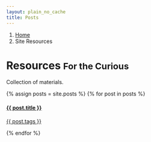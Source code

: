 ```yaml
---
layout: plain_no_cache
title: Posts
---
```


<div class="row">
  <ol class="breadcrumb">
    <li><a href="{{site.url}}">Home</a></li>
    <li class="active">Site Resources</li>
  </ol>
</div>

<div class="blog-header">
  <h1 class="blog-title">Resources <small>For the Curious</small></h1>
  <p class="lead blog-description">Collection of materials.</p>
</div>

<div class="row">

<div class="list-group">
{% assign posts = site.posts %}
{% for post in posts %}
    <a href="{{site.baseurl}}{{ post.url }}" class="list-group-item">
      <h4 class="list-group-item-heading">{{ post.title }}</h4>
      <p class="list-group-item-text">{{ post.tags }}</p>
    </a>
{% endfor %}
</div>
</div>

<div class="row notfound" style="display:none">
<div class="jumbotron">
  <h1>Sorry!</h1>
  <h2>The material you were searching for can not be found.</h2>
</div>
</div>
</div>

<script src="{{site.baseurl}}/js/lib/jquery-1.11.2.js"></script>
<script>
var baseurl = {{site.baseurl}};
function GetURLParameter(sParam)
{
    var sPageURL = window.location.search.substring(1);
    var sURLVariables = sPageURL.split('&');
    for (var i = 0; i < sURLVariables.length; i++)
    {
        var sParameterName = sURLVariables[i].split('=');
        if (sParameterName[0] == sParam)
        {
            return sParameterName[1];
        }
    }
}

function capitalize(text) {
  if (text)
    return text.substr(0,1).toUpperCase() + text.substr(1);
  else
    return "";
}

$.getJSON( "post_index.json", function( data ) {
  var items = [];
  $.each( data, function( key, val ) {
    items.push('<div class="' + val.category + ' ' + val.tags.join(" ") + ' style="display:none"><a href="' + baseurl + val.file + '" class="list-group-item"><h4 class="list-group-item-heading">' + val.title + '</h4><p class="list-group-item-text">' + val.description + '</p></a></div>');
  });

  $(".list-group").html(items.join(""));

  var type = GetURLParameter("type");
  var tag = GetURLParameter("tag");

  var title = capitalize(tag) + " " + capitalize(type) + " Posts";
  $('h1.blog-title small').text(title);
  $('li.active').text(capitalize(type) + " Posts");
  document.title = document.title.replace("Posts", title);

  if (type) {
    if (!tag) {
      $('div[class*=' + type + ']').show();
    } else {
      $('div[class*=' + type + ']').filter('.' + tag).show();
    }
  }
  if ($('div.row div:visible').length === 0) {
    $('div.notfound').show();
  }
});
</script>
